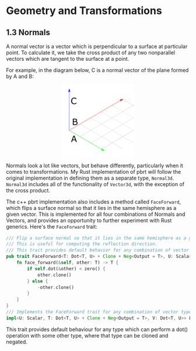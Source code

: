 # Geometry and Transformations

## 1.3 Normals

A normal vector is a vector which is perpendicular to a surface at particular point. To calculate it, we take the cross product of any two nonparallel vectors which are tangent to the surface at a point.

For example, in the diagram below, C is a normal vector of the plane formed by A and B:

<p align="center">
    <img src="images/normal_vector.png" style="background-color: white" width="200">
</p>

Normals look a lot like vectors, but behave differently, particularly when it comes to transformations. My Rust implementation of pbrt will follow the original implementation in defining them as a separate type, `Normal3d`.
`Normal3d` includes all of the functionality of `Vector3d`, with the exception of the cross product. 

The c++ pbrt implementation also includes a method called `FaceForward`, which flips a surface normal so that it lies in the same hemisphere as a given vector. This is implemented for all four combinations of Normals and Vectors, and provides an opportunity to further experiment with Rust generics. Here's the `FaceForward` trait:

```rust
/// Flip a surface normal so that it lies in the same hemisphere as a given vector.
/// This is useful for computing the reflection direction.
/// This trait provides default behavior for any combination of vector types.
pub trait FaceForward<T: Dot<T, U> + Clone + Neg<Output = T>, U: Scalar>: Dot<T, U> {
    fn face_forward(&self, other: T) -> T {
        if self.dot(&other) < zero() {
            other.clone()
        } else {
            -other.clone()
        }
    }
}
/// Implements the FaceForward trait for any combination of vector types.
impl<U: Scalar, T: Dot<T, U> + Clone + Neg<Output = T>, V: Dot<T, U>> FaceForward<T, U> for V{}
```

This trait provides default behaviour for any type which can perform a dot() operation with some other type, where that type can be cloned and negated.